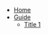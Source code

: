 <!-- docs/_sidebar.md -->

* [Home](/home.md)
* [Guide](/testfolder/testpage.md)
  * [Title 1](/testfolder/testpage.md)
